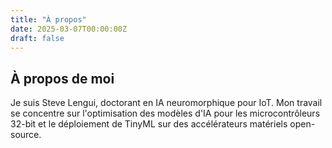 ```yaml
---
title: "À propos"
date: 2025-03-07T00:00:00Z
draft: false
---
```


## À propos de moi

Je suis Steve Lengui, doctorant en IA neuromorphique pour IoT. Mon travail se concentre sur l'optimisation des modèles d'IA pour les microcontrôleurs 32-bit et le déploiement de TinyML sur des accélérateurs matériels open-source.

